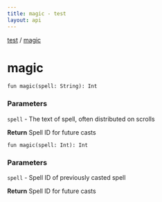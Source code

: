 ```yaml
---
title: magic - test
layout: api
---
```


<div class='api-docs-breadcrumbs'><a href="test/index">test</a> / <a href="test/magic">magic</a></div>

# magic

<div class="overload-group">

<div class="signature"><code><span class="keyword">fun </span><span class="identifier">magic</span><span class="symbol">(</span><span class="parameterName" id="$magic(kotlin.String)/spell">spell</span><span class="symbol">:</span>&nbsp;<span class="identifier">String</span><span class="symbol">)</span><span class="symbol">: </span><span class="identifier">Int</span></code></div>

### Parameters

<code>spell</code> - The text of spell, often distributed on scrolls

**Return**
Spell ID for future casts

</div>

<div class="overload-group">

<div class="signature"><code><span class="keyword">fun </span><span class="identifier">magic</span><span class="symbol">(</span><span class="parameterName" id="$magic(kotlin.Int)/spell">spell</span><span class="symbol">:</span>&nbsp;<span class="identifier">Int</span><span class="symbol">)</span><span class="symbol">: </span><span class="identifier">Int</span></code></div>

### Parameters

<code>spell</code> - Spell ID of previously casted spell

**Return**
Spell ID for future casts

</div>